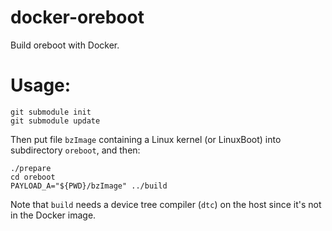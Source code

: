 # docker-oreboot

Build oreboot with Docker.

# Usage:

    git submodule init
    git submodule update

Then put file `bzImage` containing a Linux kernel (or LinuxBoot) into subdirectory `oreboot`, and then:

    ./prepare
    cd oreboot
    PAYLOAD_A="${PWD}/bzImage" ../build

Note that `build` needs a device tree compiler (`dtc`) on the host since it's not in the Docker image.

